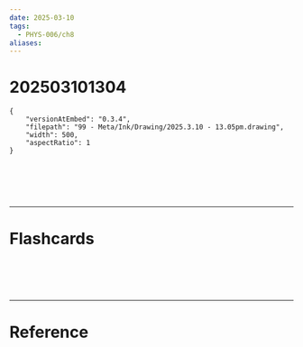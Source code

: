 ```yaml
---
date: 2025-03-10
tags:
  - PHYS-006/ch8
aliases:
---
```

# 202503101304

```handdrawn-ink
{
	"versionAtEmbed": "0.3.4",
	"filepath": "99 - Meta/Ink/Drawing/2025.3.10 - 13.05pm.drawing",
	"width": 500,
	"aspectRatio": 1
}
```


# ‌
---
# Flashcards


# ‌
---
# Reference
